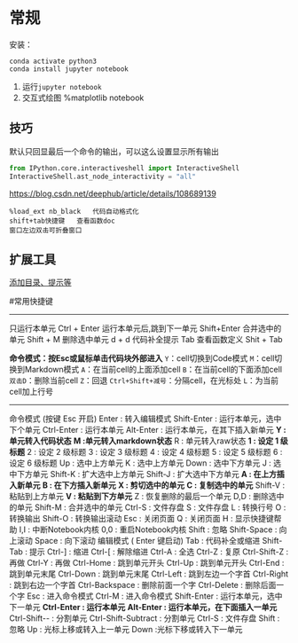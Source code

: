 # 常规

安装：

```shell
conda activate python3
conda install jupyter notebook
```



1. 运行`jupyter notebook`
2. 交互式绘图 %matplotlib notebook

## 技巧

默认只回显最后一个命令的输出，可以这么设置显示所有输出

```python
from IPython.core.interactiveshell import InteractiveShell
InteractiveShell.ast_node_interactivity = "all"
```



https://blog.csdn.net/deephub/article/details/108689139

```shell
%load_ext nb_black   代码自动格式化
shift+tab快捷键   查看函数doc
窗口左边双击可折叠窗口
```

## 扩展工具

[添加目录、提示等](https://www.zhihu.com/question/266988943)

#常用快捷键

**************************************************************************
只运行本单元            Ctrl + Enter
运行本单元后,跳到下一单元 Shift+Enter
合并选中的单元          Shift + M
删除选中单元            d + d
代码补全提示            Tab
查看函数定义            Shit + Tab

**命令模式：按Esc或鼠标单击代码块外部进入**
`Y`：cell切换到Code模式
`M`：cell切换到Markdown模式
`A`：在当前cell的上面添加cell
`B`：在当前cell的下面添加cell
`双击D`：删除当前cell
`Z`：回退
`Ctrl+Shift+减号`：分隔cell，在光标处
`L`：为当前cell加上行号

**************************************************************************

命令模式 (按键 Esc 开启)
Enter : 转入编辑模式
Shift-Enter : 运行本单元，选中下个单元
Ctrl-Enter : 运行本单元
Alt-Enter : 运行本单元，在其下插入新单元
**Y : 单元转入代码状态**
**M :单元转入markdown状态**
R : 单元转入raw状态
**1 : 设定 1 级标题**
2 : 设定 2 级标题
3 : 设定 3 级标题
4 : 设定 4 级标题
5 : 设定 5 级标题
6 : 设定 6 级标题
Up : 选中上方单元
K : 选中上方单元
Down : 选中下方单元
J : 选中下方单元
Shift-K : 扩大选中上方单元
Shift-J : 扩大选中下方单元
**A : 在上方插入新单元**
**B : 在下方插入新单元**
**X : 剪切选中的单元**
**C : 复制选中的单元**
Shift-V : 粘贴到上方单元
**V : 粘贴到下方单元**
Z : 恢复删除的最后一个单元
D,D : 删除选中的单元
Shift-M : 合并选中的单元
Ctrl-S : 文件存盘
S : 文件存盘
L : 转换行号
O : 转换输出
Shift-O : 转换输出滚动
Esc : 关闭页面
Q : 关闭页面
H : 显示快捷键帮助
I,I : 中断Notebook内核
0,0 : 重启Notebook内核
Shift : 忽略
Shift-Space : 向上滚动
Space : 向下滚动
编辑模式 ( Enter 键启动)
Tab : 代码补全或缩进
Shift-Tab : 提示
Ctrl-] : 缩进
Ctrl-[ : 解除缩进
Ctrl-A : 全选
Ctrl-Z : 复原
Ctrl-Shift-Z : 再做
Ctrl-Y : 再做
Ctrl-Home : 跳到单元开头
Ctrl-Up : 跳到单元开头
Ctrl-End : 跳到单元末尾
Ctrl-Down : 跳到单元末尾
Ctrl-Left : 跳到左边一个字首
Ctrl-Right : 跳到右边一个字首
Ctrl-Backspace : 删除前面一个字
Ctrl-Delete : 删除后面一个字
Esc : 进入命令模式
Ctrl-M : 进入命令模式
Shift-Enter : 运行本单元，选中下一单元
**Ctrl-Enter : 运行本单元**
**Alt-Enter : 运行本单元，在下面插入一单元**
Ctrl-Shift-- : 分割单元
Ctrl-Shift-Subtract : 分割单元
Ctrl-S : 文件存盘
Shift : 忽略
Up : 光标上移或转入上一单元
Down :光标下移或转入下一单元